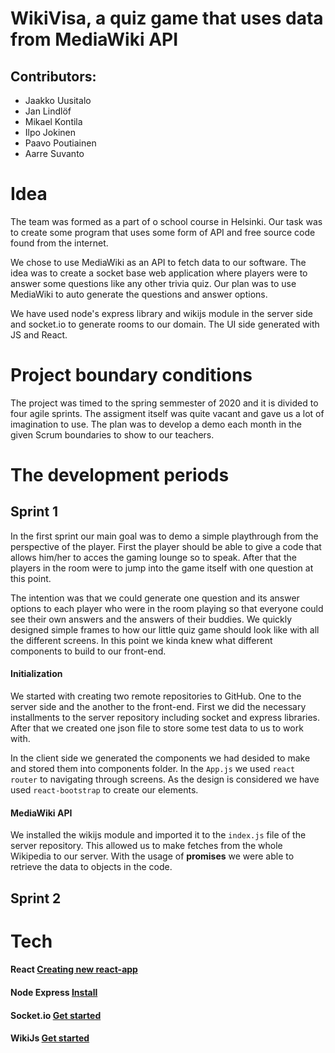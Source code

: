 # WikiVisa, a quiz game that uses data from MediaWiki API 

## Contributors:
* Jaakko Uusitalo
* Jan Lindlöf
* Mikael Kontila
* Ilpo Jokinen
* Paavo Poutiainen
* Aarre Suvanto

# Idea 

The team was formed as a part of o school course in Helsinki. Our task was to create some program that uses some form of API and free source code found from the internet.

We chose to use MediaWiki as an API to fetch data to our software. The idea was to create a socket base web application where players were to answer some questions like any other trivia quiz. Our plan was to use MediaWiki to auto generate the questions and answer options.

We have used node's express library and wikijs module in the server side and socket<i></i>.io to generate rooms to our domain.
The UI side generated with JS and React.

# Project boundary conditions

The project was timed to the spring semmester of 2020 and it is divided to four agile sprints. The assigment itself was quite vacant and gave us a lot of imagination to use. The plan was to develop a demo each month in the given Scrum boundaries to show to our teachers.

# The development periods
## Sprint 1
In the first sprint our main goal was to demo a simple playthrough from the perspective of the player. First the player should be able to give a code that allows him/her to acces the gaming lounge so to speak. After that the players in the room were to jump into the game itself with one question at this point. 

The intention was that we could generate one question and its answer options to each player who were in the room playing so that everyone could see their own answers and the answers of their buddies. We quickly designed simple frames to how our little quiz game should look like with all the different screens. In this point we kinda knew what different components to build to our front-end.
#### Initialization
We started with creating two remote repositories to GitHub. One to the server side and the another to the front-end. First we did the necessary installments to the server repository including socket and express libraries. After that we created one json file to store some test data to us to work with.

In the client side we generated the components we had desided to make and stored them into components folder. In the `App.js` we used `react router` to navigating through screens. As the design is considered we have used `react-bootstrap` to create our elements.

#### MediaWiki API
We installed the wikijs module and imported it to the `index.js` file of the server repository. This allowed us to make fetches from the whole Wikipedia to our server. With the usage of **promises** we were able to retrieve the data to objects in the code.

## Sprint 2
# Tech
#### React [Creating new react-app](https://reactjs.org/docs/create-a-new-react-app.html)
#### Node Express [Install](https://expressjs.com/en/starter/installing.html)
#### Socket<i></i>.io [Get started](https://socket.io/get-started/chat/)
#### WikiJs [Get started](https://wiki.js.org/get-started)
